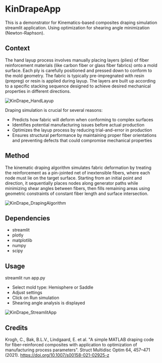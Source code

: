 # KinDrapeApp
This is a demonstrator for Kinematics-based composites draping simulation streamlit application.
Using optimization for shearing angle minimization (Newton-Raphson).

## Context
The hand layup process involves manually placing layers (plies) of fiber reinforcement materials (like carbon fiber or glass fiber fabrics) onto a mold surface. Each ply is carefully positioned and pressed down to conform to the mold geometry. The fabric is typically pre-impregnated with resin (prepreg) or resin is applied during layup. The layers are built up according to a specific stacking sequence designed to achieve desired mechanical properties in different directions.

![KinDrape_HandLayup](https://github.com/user-attachments/assets/17239ffc-9b4a-4629-80f1-1aa2098b053e)

Draping simulation is crucial for several reasons:
- Predicts how fabric will deform when conforming to complex surfaces
- Identifies potential manufacturing issues before actual production
- Optimizes the layup process by reducing trial-and-error in production
- Ensures structural performance by maintaining proper fiber orientations and preventing defects that could compromise mechanical properties

## Method
The kinematic draping algorithm simulates fabric deformation by treating the reinforcement as a pin-jointed net of inextensible fibers, where each node must lie on the target surface. Starting from an initial point and direction, it sequentially places nodes along generator paths while minimizing shear angles between fibers, then fills remaining areas using geometric constraints of constant fiber length and surface intersection.

![KinDrape_DrapingAlgorithm](https://github.com/user-attachments/assets/6e800182-e9e2-4881-845f-5e1ed4e997cd)

## Dependencies
- streamlit
- plotly
- matplotlib
- numpy
- scipy

## Usage
streamlit run app.py
- Select mold type: Hemisphere or Saddle
- Adjust settings
- Click on Run simulation
- Shearing angle analysis is displayed

![KinDrape_StreamlitApp](https://github.com/user-attachments/assets/41de4c92-551c-44ce-9a76-3fec84b53734)

## Credits
Krogh, C., Bak, B.L.V., Lindgaard, E. et al. "A simple MATLAB draping code for fiber-reinforced composites with application to optimization of manufacturing process parameters". 
Struct Multidisc Optim 64, 457–471 (2021).
https://doi.org/10.1007/s00158-021-02925-z
